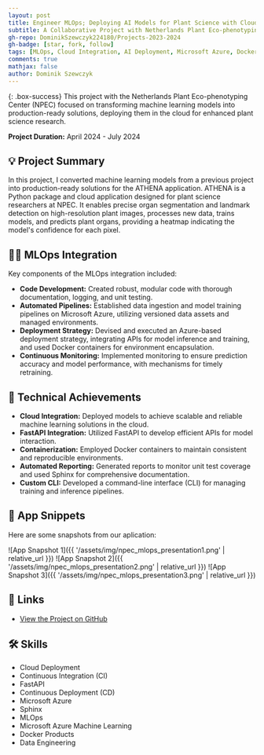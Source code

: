 ```yaml
---
layout: post
title: Engineer MLOps; Deploying AI Models for Plant Science with Cloud Integration
subtitle: A Collaborative Project with Netherlands Plant Eco-phenotyping Center (NPEC)
gh-repo: DominikSzewczyk224180/Projects-2023-2024
gh-badge: [star, fork, follow]
tags: [MLOps, Cloud Integration, AI Deployment, Microsoft Azure, Docker]
comments: true
mathjax: false
author: Dominik Szewczyk
---
```


{: .box-success}
This project with the Netherlands Plant Eco-phenotyping Center (NPEC) focused on transforming machine learning models into production-ready solutions, deploying them in the cloud for enhanced plant science research.

**Project Duration:** April 2024 - July 2024

## 💡 Project Summary

In this project, I converted machine learning models from a previous project into production-ready solutions for the ATHENA application. ATHENA is a Python package and cloud application designed for plant science researchers at NPEC. It enables precise organ segmentation and landmark detection on high-resolution plant images, processes new data, trains models, and predicts plant organs, providing a heatmap indicating the model's confidence for each pixel.

## 👨‍💻 MLOps Integration

Key components of the MLOps integration included:
- **Code Development:** Created robust, modular code with thorough documentation, logging, and unit testing.
- **Automated Pipelines:** Established data ingestion and model training pipelines on Microsoft Azure, utilizing versioned data assets and managed environments.
- **Deployment Strategy:** Devised and executed an Azure-based deployment strategy, integrating APIs for model inference and training, and used Docker containers for environment encapsulation.
- **Continuous Monitoring:** Implemented monitoring to ensure prediction accuracy and model performance, with mechanisms for timely retraining.

## 🚀 Technical Achievements

- **Cloud Integration:** Deployed models to achieve scalable and reliable machine learning solutions in the cloud.
- **FastAPI Integration:** Utilized FastAPI to develop efficient APIs for model interaction.
- **Containerization:** Employed Docker containers to maintain consistent and reproducible environments.
- **Automated Reporting:** Generated reports to monitor unit test coverage and used Sphinx for comprehensive documentation.
- **Custom CLI:** Developed a command-line interface (CLI) for managing training and inference pipelines.

## 📸 App Snippets

Here are some snapshots from our aplication:

![App Snapshot 1]({{ '/assets/img/npec_mlops_presentation1.png' | relative_url }})
![App Snapshot 2]({{ '/assets/img/npec_mlops_presentation2.png' | relative_url }})
![App Snapshot 3]({{ '/assets/img/npec_mlops_presentation3.png' | relative_url }})

## 🔗 Links

- [View the Project on GitHub](https://github.com/DominikSzewczyk224180/Projects-2023-2024)

## 🛠 Skills

- Cloud Deployment
- Continuous Integration (CI)
- FastAPI
- Continuous Deployment (CD)
- Microsoft Azure
- Sphinx
- MLOps
- Microsoft Azure Machine Learning
- Docker Products
- Data Engineering
